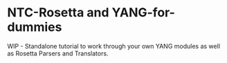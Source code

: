 # NTC-Rosetta and YANG-for-dummies

WIP - Standalone tutorial to work through your own YANG modules as well as Rosetta Parsers and Translators.
